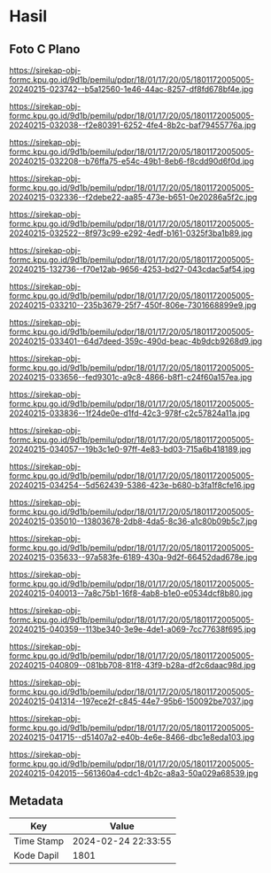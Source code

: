 # Hasil

## Foto C Plano

https://sirekap-obj-formc.kpu.go.id/9d1b/pemilu/pdpr/18/01/17/20/05/1801172005005-20240215-023742--b5a12560-1e46-44ac-8257-df8fd678bf4e.jpg

https://sirekap-obj-formc.kpu.go.id/9d1b/pemilu/pdpr/18/01/17/20/05/1801172005005-20240215-032038--f2e80391-6252-4fe4-8b2c-baf79455776a.jpg

https://sirekap-obj-formc.kpu.go.id/9d1b/pemilu/pdpr/18/01/17/20/05/1801172005005-20240215-032208--b76ffa75-e54c-49b1-8eb6-f8cdd90d6f0d.jpg

https://sirekap-obj-formc.kpu.go.id/9d1b/pemilu/pdpr/18/01/17/20/05/1801172005005-20240215-032336--f2debe22-aa85-473e-b651-0e20286a5f2c.jpg

https://sirekap-obj-formc.kpu.go.id/9d1b/pemilu/pdpr/18/01/17/20/05/1801172005005-20240215-032522--8f973c99-e292-4edf-b161-0325f3ba1b89.jpg

https://sirekap-obj-formc.kpu.go.id/9d1b/pemilu/pdpr/18/01/17/20/05/1801172005005-20240215-132736--f70e12ab-9656-4253-bd27-043cdac5af54.jpg

https://sirekap-obj-formc.kpu.go.id/9d1b/pemilu/pdpr/18/01/17/20/05/1801172005005-20240215-033210--235b3679-25f7-450f-806e-7301668899e9.jpg

https://sirekap-obj-formc.kpu.go.id/9d1b/pemilu/pdpr/18/01/17/20/05/1801172005005-20240215-033401--64d7deed-359c-490d-beac-4b9dcb9268d9.jpg

https://sirekap-obj-formc.kpu.go.id/9d1b/pemilu/pdpr/18/01/17/20/05/1801172005005-20240215-033656--fed9301c-a9c8-4866-b8f1-c24f60a157ea.jpg

https://sirekap-obj-formc.kpu.go.id/9d1b/pemilu/pdpr/18/01/17/20/05/1801172005005-20240215-033836--1f24de0e-d1fd-42c3-978f-c2c57824a11a.jpg

https://sirekap-obj-formc.kpu.go.id/9d1b/pemilu/pdpr/18/01/17/20/05/1801172005005-20240215-034057--19b3c1e0-97ff-4e83-bd03-715a6b418189.jpg

https://sirekap-obj-formc.kpu.go.id/9d1b/pemilu/pdpr/18/01/17/20/05/1801172005005-20240215-034254--5d562439-5386-423e-b680-b3fa1f8cfe16.jpg

https://sirekap-obj-formc.kpu.go.id/9d1b/pemilu/pdpr/18/01/17/20/05/1801172005005-20240215-035010--13803678-2db8-4da5-8c36-a1c80b09b5c7.jpg

https://sirekap-obj-formc.kpu.go.id/9d1b/pemilu/pdpr/18/01/17/20/05/1801172005005-20240215-035633--97a583fe-6189-430a-9d2f-66452dad678e.jpg

https://sirekap-obj-formc.kpu.go.id/9d1b/pemilu/pdpr/18/01/17/20/05/1801172005005-20240215-040013--7a8c75b1-16f8-4ab8-b1e0-e0534dcf8b80.jpg

https://sirekap-obj-formc.kpu.go.id/9d1b/pemilu/pdpr/18/01/17/20/05/1801172005005-20240215-040359--113be340-3e9e-4de1-a069-7cc77638f695.jpg

https://sirekap-obj-formc.kpu.go.id/9d1b/pemilu/pdpr/18/01/17/20/05/1801172005005-20240215-040809--081bb708-81f8-43f9-b28a-df2c6daac98d.jpg

https://sirekap-obj-formc.kpu.go.id/9d1b/pemilu/pdpr/18/01/17/20/05/1801172005005-20240215-041314--197ece2f-c845-44e7-95b6-150092be7037.jpg

https://sirekap-obj-formc.kpu.go.id/9d1b/pemilu/pdpr/18/01/17/20/05/1801172005005-20240215-041715--d51407a2-e40b-4e6e-8466-dbc1e8eda103.jpg

https://sirekap-obj-formc.kpu.go.id/9d1b/pemilu/pdpr/18/01/17/20/05/1801172005005-20240215-042015--561360a4-cdc1-4b2c-a8a3-50a029a68539.jpg


## Metadata

| Key        | Value               |
| ---------- | ------------------- |
| Time Stamp | 2024-02-24 22:33:55 |
| Kode Dapil | 1801                |



